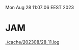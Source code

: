 Mon Aug 28 11:07:06 EEST 2023
# JAM
<a href='./cache/202308/28_11.log'>./cache/202308/28_11.log</a>
